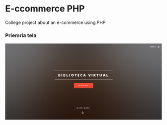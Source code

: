 # E-ccommerce PHP

College project about an e-commerce using PHP
<h3> Priemria tela </h3>
<img src="https://github.com/felipe-frade/E-commerce/blob/master/assets/img/tela1.png">
